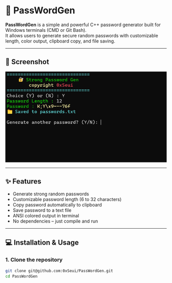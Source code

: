 # 🔐 PassWordGen

**PassWordGen** is a simple and powerful C++ password generator built for Windows terminals (CMD or Git Bash).  
It allows users to generate secure random passwords with customizable length, color output, clipboard copy, and file saving.

---

## 📸 Screenshot

![PassWordGen Screenshot](./Screenshot.png)

---

## ✨ Features

- Generate strong random passwords
- Customizable password length (6 to 32 characters)
- Copy password automatically to clipboard
- Save password to a text file
- ANSI colored output in terminal
- No dependencies – just compile and run

---

## 💻 Installation & Usage

### 1. Clone the repository

```bash
git clone git@github.com:0xSeui/PassWordGen.git
cd PassWordGen
